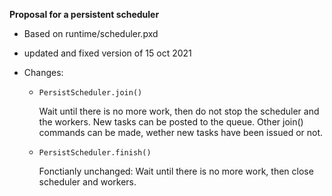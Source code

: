 **Proposal for a persistent scheduler**



- Based on runtime/scheduler.pxd

- updated and fixed version of 15 oct 2021

- Changes:

    - `PersistScheduler.join()`

      Wait until there is no more work, then do not stop the scheduler and the
      workers. New tasks can be posted to the queue. Other join() commands can
      be made, wether new tasks have been issued or not.

    - `PersistScheduler.finish()`

      Fonctianly unchanged: Wait until there is no more work, then close
      scheduler and workers.
